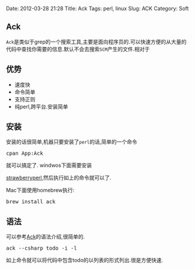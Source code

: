 Date: 2012-03-28 21:28
Title: Ack
Tags: perl, linux
Slug: ACK
Category: Soft
## Ack

`Ack`是类似于grep的一个搜索工具,主要是面向程序员的.可以快速方便的从大量的代码中查找你需要的信息.默认不会去搜索`SCM`产生的文件.相对于

## 优势

*   速度快
*   命令简单
*   支持正则
*   纯perl,跨平台.安装简单

## 安装

安装的话很简单,机器只要安装了`perl`的话,简单的一个命令 
<pre>cpan App:Ack
</pre> 就可以搞定了. windwos下面需要安装

[strawberryperl][1],然后执行如上的命令就可以了.

Mac下面使用homebrew执行: 
<pre>brew install ack
</pre>

## 语法

可以参考[Ack][2]的语法介绍,很简单的.

<pre>ack --csharp todo -i -l
</pre>

如上命令就可以将代码中包含todo的以列表的形式列出.很是方便快速.

 [1]: http://strawberryperl.com/
 [2]: http://betterthangrep.com/